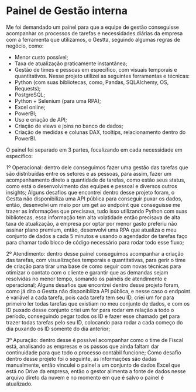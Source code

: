 # Painel de Gestão interna
Me foi demandado um painel para que a equipe de gestão conseguisse acompanhar os processos de tarefas e necessidades diárias da empresa com a ferramenta que utilizamos, o Gestta, seguindo algumas regras de negócio, como:
- Menor custo possível;
- Taxa de atualização praticamente instantânea;
- Gestão de times e pessoas em específico, com visuais temporais e quantitativos.
Nesse projeto utilizei as seguintes ferramentas e técnicas:
- Python (com suas bibliotecas, como, Pandas, SQLAlchemy, OS, Requests);
- PostgreSQL;
- Python + Selenium (para uma RPA);
- Excel online;
- PowerBI;
- Uso e criação de API;
- Criação de views e joins no banco de dados;
- Criação de medidas e colunas DAX, tooltips, relacionamento dentro do PowerBI.
  
O painel foi separado em 3 partes, focalizando em cada necessidade em específico:

1º Operacional: dentro dele conseguimos fazer uma gestão das tarefas que são distribuídas entre os setores e as pessoas, para assim, fazer um acompanhamento direto a quantidade de tarefas, como estão seus status, como está o desenvolvimento das equipes e pessoal e diversos outros insights;
Alguns desafios que encontrei dentro desse projeto foram, o Gestta não disponibiliza uma API pública para conseguir puxar os dados, então, desenvolvi um meio por um get ao endpoint que conseguisse me trazer as informações que precisava, tudo isso utilizando Python com suas bibliotecas, essa informação tem alta volatidade então precisava de alta taxa de atualização, a empresa por optar por menor gasto preferiu não assinar plano premium, então, desenvolvi uma RPA que atualiza o meu conjunto de dados a cada 5 minutos e usando o agendador de tarefas faço para chamar todo bloco de código necessário para rodar todo esse fluxo;

2º Atendimento: dentro desse painel conseguimos acompanhar a criação das tarefas, com visualizações temporais e quantitativas, para gerir o time de criação para tirar uma base de como seguir com novas técnicas para otimizar o contato com o cliente e garantir que as demandas sejam resolvidas no menor tempo, somando os painéis de atendimento e operacional;
Alguns desafios que encontrei dentro desse projeto foram, como já dito o Gestta não disponibiliza API pública, e nesse caso o endpoint é variável a cada tarefa, pois cada tarefa tem seu ID, criei um for para primeiro ler todas tarefas que existiam no meu conjunto de dados, e com os ID puxado desse conjunto criei um for para rodar em relação a todo o período, conseguindo pegar todos os ID e fazer esse chamado get para trazer todas tarefas pelo seu ID, colocando para rodar a cada começo do dia puxando os ID somente do dia anterior;

3º Apuração: dentro desse é possível acompanhar como o time de Fiscal está, analisando as empresas e os passos que ainda faltam dar continuidade para que todo o processo contábil funcione;
Como desafio dentro desse projeto foi o seguinte, as informações são dadas manualmente, então vinculei o painel a um conjunto de dados Excel que está no Drive da empresa, então o gestor alimenta a fonte de dados nesse arquivo direto da nuvem e no momento em que é salvo o painel é atualizado.
